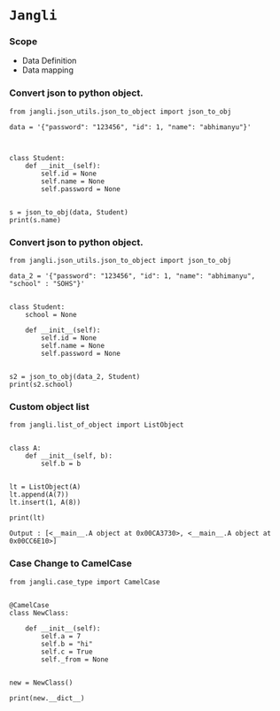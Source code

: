 # `Jangli`

### Scope

* Data Definition
* Data mapping  

### Convert json to python object.

```
from jangli.json_utils.json_to_object import json_to_obj

data = '{"password": "123456", "id": 1, "name": "abhimanyu"}'



class Student:
    def __init__(self):
        self.id = None
        self.name = None
        self.password = None


s = json_to_obj(data, Student)
print(s.name)
```


### Convert json to python object.

```
from jangli.json_utils.json_to_object import json_to_obj

data_2 = '{"password": "123456", "id": 1, "name": "abhimanyu", "school" : "SOHS"}'


class Student:
    school = None

    def __init__(self):
        self.id = None
        self.name = None
        self.password = None


s2 = json_to_obj(data_2, Student)
print(s2.school)

```

### Custom object list
```
from jangli.list_of_object import ListObject


class A:
    def __init__(self, b):
        self.b = b


lt = ListObject(A)
lt.append(A(7))
lt.insert(1, A(8))

print(lt)

Output : [<__main__.A object at 0x00CA3730>, <__main__.A object at 0x00CC6E10>]
```

### Case Change to CamelCase

```
from jangli.case_type import CamelCase


@CamelCase
class NewClass:

    def __init__(self):
        self.a = 7
        self.b = "hi"
        self.c = True
        self._from = None


new = NewClass()

print(new.__dict__)

```
